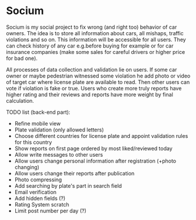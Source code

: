 # Socium

Socium is my social project to fix wrong (and right too) behavior of car owners.
The idea is to store all information about cars, all mishaps, traffic violations
and so on.
This information will be accessible for all users. They can check history
of any car e.g.before buying for example or for car insurance companies
(make some sales for careful drivers or higher price for bad one).

All processes of data collection and validation lie on users. If some car owner
or maybe pedestrian witnessed some violation he add photo or video of target car where
license plate are available to read. Then other users can vote if violation is
fake or true. Users who create more truly reports have higher rating and their
reviews and reports have more weight by final calculation.

TODO list (back-end part):
  - Refine mobile view
  - Plate validation (only allowed letters)
  - Choose different countries for license plate and appoint validation rules
    for this country
  - Show reports on first page ordered by most liked/reviewed today
  - Allow write messages to other users
  - Allow users change personal information after registration (+photo changing)
  - Allow users change their reports after publication
  - Photo compressing
  - Add searching by plate's part in search field
  - Email verification
  - Add hidden fields (?)
  - Rating System scratch
  - Limit post number per day (?)
